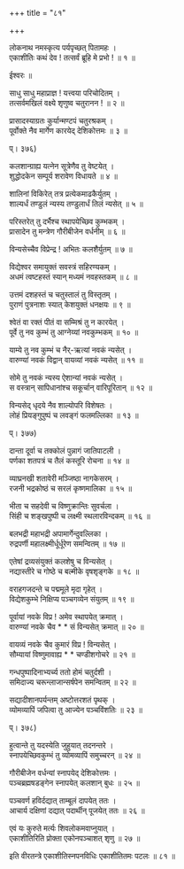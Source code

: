 +++
title = "८१"

+++
  
लोकनाथ नमस्कृत्य पर्यपृच्छत् पितामहः ।  
एकाशीतिः कथं देव ! तत्सर्वं ब्रूहि मे प्रभो ! ॥ १ ॥  
  
ईश्वरः ॥  
  
साधु साधु महाप्राज्ञ ! यत्त्वया परिचोदितम् ।  
तत्सर्वमखिलं वक्ष्ये शृणुष्व चतुरानन ! ॥ २ ॥  
  
प्रासादस्याग्रतः कुर्यान्मण्टपं चतुरश्रकम् ।  
पूर्वोक्ते नैव मार्गेण कारयेद् देशिकोत्तमः ॥ ३ ॥  
  
प्। ३७६)  
  
कलशान्ग्राह्य यत्नेन सूत्रेणैव तु वेष्टयेत् ।  
शुद्धोदकेन सम्पूर्य शरावेण विधायते ॥ ४ ॥  
  
शालिनां विकिरेत् तत्र प्रत्येकमाढकैर्युतम् ।  
शाल्यर्धं तण्डुलं न्यस्य तण्डुलार्धं तिलं न्यसेत् ॥ ५ ॥  
  
परिस्तरेत् तु दर्भैश्च स्थापयेच्छिव कुम्भकम् ।  
प्रासादेन तु मन्त्रेण गौरीबीजेन वर्धनीम् ॥ ६ ॥  
  
विन्यसेच्चैव विप्रेन्द्र ! अभितः कलशैर्युतम् ॥ ७ ॥  
  
विद्येश्वर समायुक्तं सवस्त्रं सहिरण्यकम् ।  
अधमं त्वष्टहस्तं स्यान् मध्यमं नवहस्तकम् ॥ ८ ॥  
  
उत्तमं दशहस्तं च चतुस्तालं तु विस्तृतम् ।  
पुराणं पुत्रनाशः स्यात् केशयुक्तं धनक्षयः ॥ ९ ॥  
  
श्वेतं वा रक्तं पीतं वा सम्मिश्रं तु न कारयेत् ।  
पूर्वे तु नव कुम्भं तु आग्नेय्यां नवकुम्भकम् ॥ १० ॥  
  
याम्ये तु नव कुम्भं च नैर्-ऋत्यां नवकं न्यसेत् ।  
वारुण्यां नवकं विद्वान् वायव्यां नवकं न्यसेत् ॥ ११ ॥  
  
सोमे तु नवकं न्यस्य ऐशान्यां नवकं न्यसेत् ।  
स वस्त्रान् सापिधानांश्च सकूर्चान् वारिपूरितान् ॥ १२ ॥  
  
विन्यसेद् धृदये नैव शाल्योपरि विशेषतः ।  
लोहं प्रियङ्गुपुष्पं च लवङ्गं फलमल्लिका ॥ १३ ॥  
  
प्। ३७७)  
  
दान्ता दूर्वा च तक्कोलं पुन्नागं जातिपाटली ।  
पर्णका शतपत्रं च तैलं कस्तूरि रोचना ॥ १४ ॥  
  
व्याघ्रनखी शतावेरी मञ्जिष्ठा नागकेसरम् ।  
रजनी भद्रकोष्ठं च सरलं कृष्णमालिका ॥ १५ ॥  
  
भीता च सहदेवी च विष्णुक्रान्तिः सुवर्चला ।  
सिंही च शङ्खपुष्पी च लक्ष्मी स्थलारविन्दकम् ॥ १६ ॥  
  
बलभद्री महाभद्री अपामार्गेन्दुवल्लिका ।  
रुद्रपर्णी महालक्ष्मीर्धूर्धूरेण समन्वितम् ॥ १७ ॥  
  
एतेषां द्रव्यसंयुक्तं कलशेषु च विन्यसेत् ।  
नद्यास्तीरे च गोष्ठे च बल्मीके वृषशृङ्गके ॥ १८ ॥  
  
वराहगजदन्ते च पद्ममूले मृदा गृहेत् ।  
विद्येशकुम्भे निक्षिप्य पञ्चगव्येन संयुतम् ॥ १९ ॥  
  
पूर्वायां नवके विप्र ! अमेव स्थापयेत् क्रमात् ।  
वारुण्यां नवके चैव * * सं विन्यसेत् क्रमात् ॥ २० ॥  
  
वायव्यं नवके चैव कुमारं विप्र ! विन्यसेत् ।  
सौम्यायां विष्णुमावाह्य * * चण्डीशगोचरे ॥ २१ ॥  
  
गन्धपुष्पादिनाभ्यर्च्य ततो होमं चतुर्दशी ।  
समिदाज्य चरून्लाजान्सर्षपेन समन्वितम् ॥ २२ ॥  
  
सद्यादीशानपर्यन्तम् अष्टोत्तरशतं पृथक् ।  
व्योमव्यापिं जपित्वा तु आज्येन पञ्चविंशतिः ॥ २३ ॥  
  
प्। ३७८)  
  
हुत्वान्ते तु यदस्येति जुहुयात् तदनन्तरे ।  
स्नापयेच्छिवकुम्भं तु व्योमव्यापिं समुच्चरन् ॥ २४ ॥  
  
गौरीबीजेन वर्धन्यां स्नापयेद् देशिकोत्तमः ।  
पञ्चब्रह्मषडङ्गेन स्नापयेत् कलशान् बुधः ॥ २५ ॥  
  
पञ्चवर्ण हविर्दद्यात् ताम्बूलं दापयेत् ततः ।  
आचार्य दक्षिणां दद्यात् पदार्थीन् पूजयेत् ततः ॥ २६ ॥  
  
एवं यः कुरुते मर्त्यः शिवलोकमवाप्नुयात् ।  
एकाशीतिरिति प्रोक्ता एकोनपञ्चाशत् शृणु ॥ २७ ॥  
  
इति वीरतन्त्रे एकाशीतिस्नपनविधिः एकाशीतितमः पटलः ॥ ८१ ॥  
